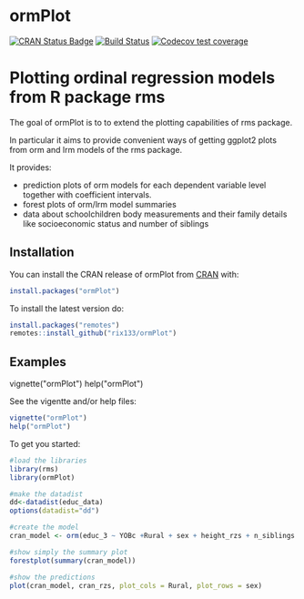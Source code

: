 # ormPlot

<!-- badges: start -->
[![CRAN Status Badge](http://www.r-pkg.org/badges/version/ormPlot)](https://cran.r-project.org/package=ormPlot)
[![Build Status](https://travis-ci.com/rix133/ormPlot.svg?branch=master)](https://travis-ci.com/rix133/ormPlot)
[![Codecov test coverage](https://codecov.io/gh/rix133/ormPlot/branch/master/graph/badge.svg)](https://codecov.io/gh/rix133/ormPlot?branch=master)
<!-- badges: end -->

# Plotting ordinal regression models from R package rms


The goal of ormPlot is to to extend the plotting capabilities of rms package. 

In particular it aims to provide convenient ways of getting ggplot2 plots 
from orm and lrm models of the rms package.

It provides:
 * prediction plots of orm models for each dependent variable level together
   with coefficient intervals.
 * forest plots of orm/lrm model summaries
 * data about schoolchildren body measurements and their family details like
   socioeconomic status and number of siblings

## Installation

You can install the CRAN release of ormPlot from [CRAN](https://CRAN.R-project.org) with:

``` r
install.packages("ormPlot")
```

To install the latest version do:

``` r
install.packages("remotes")
remotes::install_github("rix133/ormPlot")
```

## Examples


vignette("ormPlot")
help("ormPlot")


See the vigentte and/or help files:

``` r
vignette("ormPlot")
help("ormPlot")
```
To get you started:

``` r
#load the libraries
library(rms)
library(ormPlot)

#make the datadist
dd<-datadist(educ_data)
options(datadist="dd")

#create the model
cran_model <- orm(educ_3 ~ YOBc +Rural + sex + height_rzs + n_siblings  + cran_rzs, data = educ_data)

#show simply the summary plot
forestplot(summary(cran_model))

#show the predictions
plot(cran_model, cran_rzs, plot_cols = Rural, plot_rows = sex)
```

